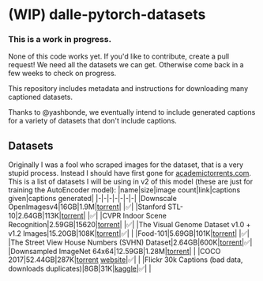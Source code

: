 # (WIP) dalle-pytorch-datasets

### This is a work in progress. 
None of this code works yet. If you'd like to contribute, create a pull request! We need all the datasets we can get. Otherwise come back in a few weeks to check on progress.

This repository includes metadata and instructions for downloading many captioned datasets. 

Thanks to @yashbonde, we eventually intend to include generated captions for a variety of datasets that don't include captions.


## Datasets

Originally I was a fool who scraped images for the dataset, that is a very stupid process. Instead I should have first gone for [academictorrents.com](https://academictorrents.com/). This is a list of datasets I will be using in v2 of this model (these are just for training the AutoEncoder model):
|name|size|image count|link|captions given|captions generated|
|-|-|-|-|-|-|-|
|Downscale OpenImagesv4|16GB|1.9M|[torrent](https://academictorrents.com/details/9208d33aceb2ca3eb2beb70a192600c9c41efba1)| |✅|
|Stanford STL-10|2.64GB|113K|[torrent](https://academictorrents.com/details/a799a2845ac29a66c07cf74e2a2838b6c5698a6a)| |✅|
|CVPR Indoor Scene Recognition|2.59GB|15620|[torrent](https://academictorrents.com/details/59aa0ad684e5d849f68bad9a6d43a9000a927164)| |✅|
|The Visual Genome Dataset v1.0 + v1.2 Images|15.20GB|108K|[torrent](https://academictorrents.com/details/1bfe6871046860a2ff8c0cc1414318beb35dc916)|✅| |
|Food-101|5.69GB|101K|[torrent](https://academictorrents.com/details/470791483f8441764d3b01dbc4d22b3aa58ef46f)| |✅|
|The Street View House Numbers (SVHN) Dataset|2.64GB|600K|[torrent](https://academictorrents.com/details/6f4caf3c24803d114c3cae3ab9cb946cd23c7213)|✅|
|Downsampled ImageNet 64x64|12.59GB|1.28M|[torrent](https://academictorrents.com/details/96816a530ee002254d29bf7a61c0c158d3dedc3b)| |
|COCO 2017|52.44GB|287K|[torrent](https://academictorrents.com/details/74dec1dd21ae4994dfd9069f9cb0443eb960c962) [website](https://cocodataset.org/#download)|✅| |
|Flickr 30k Captions (bad data, downloads duplicates)|8GB|31K|[kaggle](https://www.kaggle.com/hsankesara/flickr-image-dataset)|✅| | 
